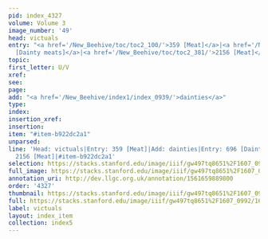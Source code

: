 ```yaml
---
pid: index_4327
volume: Volume 3
image_number: '49'
head: victuals
entry: "<a href='/New_Beehive/toc/toc2_100/'>359 [Meat]</a>|<a href='/New_Beehive/toc/toc2_155/'>696
  [Dainty meats]</a>|<a href='/New_Beehive/toc/toc2_381/'>2156 [Meat]</a>"
topic: 
first_letter: U/V
xref: 
see: 
page: 
add: "<a href='/New_Beehive/index1/index_0939/'>dainties</a>"
type: 
index: 
insertion_xref: 
insertion: 
item: "#item-b922dc2a1"
unparsed: 
line: 'Head: victuals|Entry: 359 [Meat]|Add: dainties|Entry: 696 [Dainty meats]|Entry:
  2156 [Meat]|#item-b922dc2a1'
selection: https://stacks.stanford.edu/image/iiif/gw497tq8651%2F1607_0992/1639,850,590,194/full/0/default.jpg
full_image: https://stacks.stanford.edu/image/iiif/gw497tq8651%2F1607_0992/full/full/0/default.jpg
annotation_uri: http://dev.llgc.org.uk/annotation/1561659889800
order: '4327'
thumbnail: https://stacks.stanford.edu/image/iiif/gw497tq8651%2F1607_0992/1639,850,590,194/150,/0/default.jpg
full: https://stacks.stanford.edu/image/iiif/gw497tq8651%2F1607_0992/1639,850,590,194/full/0/default.jpg
label: victuals
layout: index_item
collection: index5
---
```

